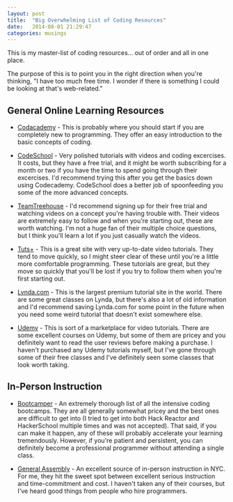 ```yaml
---
layout: post
title:  "Big Overwhelming List of Coding Resources"
date:   2014-08-01 21:29:47
categories: musings
---
```


This is my master-list of coding resources... out of order and all in one place.

The purpose of this is to point you in the right direction when you're thinking, "I have too much free time. I wonder if there is something I could be looking at that's web-related."


## General Online Learning Resources

- [Codacademy](http://www.codecademy.com) - This is probably where you should start if you are completely new to programming. They offer an easy introduction to the basic concepts of coding.

- [CodeSchool](http://codeschool.com) - Very polished tutorials with videos and coding excercises. It costs, but they have a free trial, and it might be worth subscribing for a month or two if you have the time to spend going through their excercises. I'd recommend trying this after you get the basics down using Codecademy. CodeSchool does a better job of spoonfeeding you some of the more advanced concepts.

- [TeamTreehouse](http://teamtreehouse.com) - I'd recommend signing up for their free trial and watching videos on a concept you're having trouble with. Their videos are extremely easy to follow and when you're starting out, these are worth watching. I'm not a huge fan of their multiple choice questions, but I think you'll learn a lot if you just casually watch the videos.

- [Tuts+](https://tutsplus.com) - This is a great site with very up-to-date video tutorials. They tend to move quickly, so I might steer clear of these until you're a little more comfortable programming. These tutorials are great, but they move so quickly that you'll be lost if you try to follow them when you're first starting out.

- [Lynda.com](http://www.lynda.com) - This is the largest premium tutorial site in the world. There are some great classes on Lynda, but there's also a lot of old information and I'd recommend saving Lynda.com for some point in the future when you need some weird tutorial that doesn't exist somewhere else.

- [Udemy](https://www.udemy.com) - This is sort of a marketplace for video tutorials. There are some excellent courses on Udemy, but some of them are pricey and you definitely want to read the user reviews before making a purchase. I haven't purchased any Udemy tutorials myself, but I've gone through some of their free classes and I've definitely seen some classes that look worth taking.


## In-Person Instruction

- [Bootcamper](http://bootcamper.io) - An extremely thorough list of all the intensive coding bootcamps. They are all generally somewhat pricey and the best ones are difficult to get into (I tried to get into both Hack Reactor and HackerSchool multiple times and was not accepted). That said, if you can make it happen, any of these will probably accelerate your learning tremendously. However, if you're patient and persistent, you can definitely become a professional programmer without attending a single class.

- [General Assembly](https://generalassemb.ly) - An excellent source of in-person instruction in NYC. For me, they hit the sweet spot between excellent serious instruction and time-commitment and cost. I haven't taken any of their courses, but I've heard good things from people who hire programmers.

